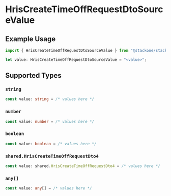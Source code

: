 # HrisCreateTimeOffRequestDtoSourceValue

## Example Usage

```typescript
import { HrisCreateTimeOffRequestDtoSourceValue } from "@stackone/stackone-client-ts/sdk/models/shared";

let value: HrisCreateTimeOffRequestDtoSourceValue = "<value>";
```

## Supported Types

### `string`

```typescript
const value: string = /* values here */
```

### `number`

```typescript
const value: number = /* values here */
```

### `boolean`

```typescript
const value: boolean = /* values here */
```

### `shared.HrisCreateTimeOffRequestDto4`

```typescript
const value: shared.HrisCreateTimeOffRequestDto4 = /* values here */
```

### `any[]`

```typescript
const value: any[] = /* values here */
```

